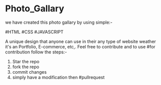 # Photo_Gallary

we have created this photo gallary by using simple:-

#HTML
#CSS 
#JAVASCRIPT

A unique design that anyone can use in their any type of website weather it's an Portfolio, E-commerce, etc,. 
Feel free to contribute and to use
#for contribution follow the steps:-

1. Star the repo
2. fork the repo
3. commit changes
4. simply have a modification then #pullrequest
